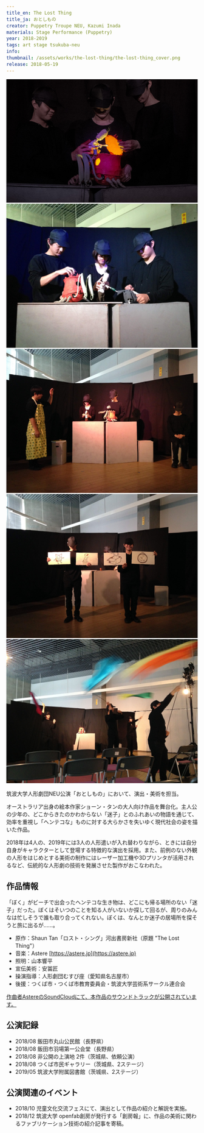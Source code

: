 ```yaml
---
title_en: The Lost Thing
title_ja: おとしもの
creator: Puppetry Troupe NEU, Kazumi Inada
materials: Stage Performance (Puppetry)
year: 2018-2019
tags: art stage tsukuba-neu
info: 
thumbnail: /assets/works/the-lost-thing/the-lost-thing_cover.png
release: 2018-05-19
---
```


![](/assets/works/the-lost-thing/the-lost-thing_cover.jpg)
![](/assets/works/the-lost-thing/the-lost-thing_puppets.jpg)
![](/assets/works/the-lost-thing/the-lost-thing_pete.jpg)
![](/assets/works/the-lost-thing/the-lost-thing_signs.jpg)
![](/assets/works/the-lost-thing/the-lost-thing_creatures.jpg)

筑波大学人形劇団NEU公演「おとしもの」において、演出・美術を担当。

オーストラリア出身の絵本作家ショーン・タンの大人向け作品を舞台化。主人公の少年の、どこからきたのかわからない「迷子」とのふれあいの物語を通じて、効率を重視し「ヘンテコな」ものに対する大らかさを失いゆく現代社会の姿を描いた作品。

2018年は4人の、2019年には3人の人形遣いが入れ替わりながら、ときには自分自身がキャラクターとして登場する特徴的な演出を採用。また、前例のない外観の人形をはじめとする美術の制作にはレーザー加工機や3Dプリンタが活用されるなど、伝統的な人形劇の技術を発展させた製作がおこなわれた。

## 作品情報

「ぼく」がビーチで出会ったヘンテコな生き物は、どこにも帰る場所のない「迷子」だった。ぼくはそいつのことを知る人がいないか探して回るが、周りのみんなは忙しそうで誰も取り合ってくれない。ぼくは、なんとか迷子の居場所を探そうと旅に出るが……。

- 原作：Shaun Tan「ロスト・シング」河出書房新社（原題 "The Lost Thing"）
- 音楽：Astere [https://astere.jp](https://astere.jp)
- 照明：山本響平
- 宣伝美術：安冨匠
- 操演指導：人形劇団むすび座（愛知県名古屋市）
- 後援：つくば市・つくば市教育委員会・筑波大学芸術系サークル連合会

[作曲者AstereのSoundCloudにて、本作品のサウンドトラックが公開されています。](https://soundcloud.com/astere/sets/thelostthing)

## 公演記録

- 2018/08 飯田市丸山公民館（長野県）
- 2018/08 飯田市羽場第一公会堂（長野県）
- 2018/08 非公開の上演地 2件（茨城県、依頼公演）
- 2018/08 つくば市民ギャラリー（茨城県、2ステージ）
- 2019/05 筑波大学附属図書館（茨城県、2ステージ）

## 公演関連のイベント

- 2018/10 児童文化交流フェスにて、演出として作品の紹介と解説を実施。
- 2018/12 筑波大学 openfab創房が発行する「創房報」に、作品の美術に関わるファブリケーション技術の紹介記事を寄稿。